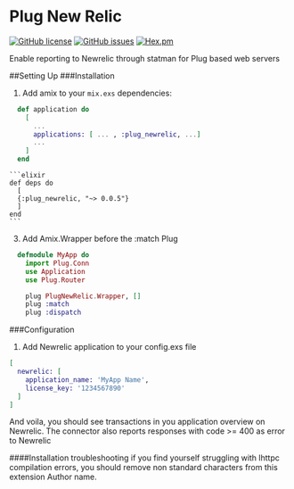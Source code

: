 Plug New Relic
====

[![GitHub license](https://img.shields.io/badge/license-MIT-blue.svg?style=flat-square)](https://raw.githubusercontent.com/manheim/amix/master/LICENSE.md)
[![GitHub issues](https://img.shields.io/github/issues/manheim/amix.svg?style=flat-square)](https://github.com/manheim/amix/issues)
[![Hex.pm](https://img.shields.io/hexpm/v/plug_newrelic.svg?maxAge=2592000?style=flat-square)](https://hex.pm/packages/plug_newrelic)

Enable reporting to Newrelic through statman for Plug based web servers

##Setting Up 
###Installation

1. Add amix to your `mix.exs` dependencies:

  ```elixir
    def application do
      [
        ...
        applications: [ ... , :plug_newrelic, ...]
        ...
      ]
    end
  ```

    ```elixir
    def deps do
      [
      {:plug_newrelic, "~> 0.0.5"}
      ]
    end
    ```

3. Add Amix.Wrapper before the :match Plug

  ```elixir
    defmodule MyApp do
      import Plug.Conn
      use Application
      use Plug.Router

      plug PlugNewRelic.Wrapper, [] 
      plug :match
      plug :dispatch
  ```

###Configuration

1. Add Newrelic application to your config.exs file

 ```elixir
 [
   newrelic: [
     application_name: 'MyApp Name', 
     license_key: '1234567890'
   ]
 ]  
 ```


And voila, you should see transactions in you application overview on Newrelic.
The connector also reports responses with code >= 400 as error to Newrelic

####Installation troubleshooting
if you find yourself struggling with lhttpc compilation errors, you should remove non standard characters from this extension Author name.


